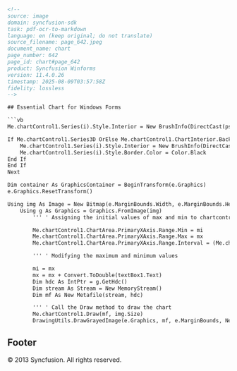 ```html
<!-- 
source: image
domain: syncfusion-sdk
task: pdf-ocr-to-markdown
language: en (keep original; do not translate)
source_filename: page_642.jpeg
document_name: chart
page_number: 642
page_id: chart#page_642
product: Syncfusion Winforms
version: 11.4.0.26
timestamp: 2025-08-09T03:57:58Z
fidelity: lossless
-->

## Essential Chart for Windows Forms

```vb
Me.chartControl1.Series(i).Style.Interior = New BrushInfo(DirectCast(ps.GetValue(i Mod ps.Length), PatternStyle), Color.White, Color.Black)

If Me.chartControl1.Series3D OrElse Me.chartControl1.ChartInterior.BackColor = Color.Black Then
    Me.chartControl1.Series(i).Style.Interior = New BrushInfo(DirectCast(ps.GetValue(i Mod ps.Length), PatternStyle), Color.Black, Color.White)
    Me.chartControl1.Series(i).Style.Border.Color = Color.Black
End If
End If
Next

Dim container As GraphicsContainer = BeginTransform(e.Graphics)
e.Graphics.ResetTransform()

Using img As Image = New Bitmap(e.MarginBounds.Width, e.MarginBounds.Height)
    Using g As Graphics = Graphics.FromImage(img)
        ''' ' Assigning the initial values of max and min to chartcontrol maximum and ''' / minimum values

        Me.chartControl1.ChartArea.PrimaryXAxis.Range.Min = mi
        Me.chartControl1.ChartArea.PrimaryXAxis.Range.Max = mx
        Me.chartControl1.ChartArea.PrimaryXAxis.Range.Interval = (Me.chartControl1.ChartArea.PrimaryXAxis.Range.Max - Me.chartControl1.ChartArea.PrimaryXAxis.Range.Min) / Me.chartControl1.ChartArea.PrimaryXAxis.Range.NumberOfIntervals

        ''' ' Modifying the maximum and minimum values

        mi = mx
        mx = mx + Convert.ToDouble(textBox1.Text)
        Dim hdc As IntPtr = g.GetHdc()
        Dim stream As Stream = New MemoryStream()
        Dim mf As New Metafile(stream, hdc)

        ''' ' Call the Draw method to draw the chart
        Me.chartControl1.Draw(mf, img.Size)
        DrawingUtils.DrawGrayedImage(e.Graphics, mf, e.MarginBounds, New
```

## Footer
© 2013 Syncfusion. All rights reserved.
```